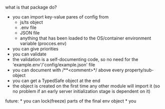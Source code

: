 what is that package do?



* you can import key-value pares of config from
    - js/ts object
    - .env file
    - JSON file
    - anything that has been loaded to the OS/container environment variable (procces.env)
* you can give priorities
* you can validate
* the validation is a self-documenting code, so no need for the 'example.env'/'config/example.json' file
* you can document with /**\<comment>*/ above every property/sub-object
* you can get a TypedSafe object at the end
* the object is created on the first time any other module will import it (so no problem if an early server initialization stage is dependent on it)

future: 
    * you can lock(freeze) parts of the final env object
    * you

